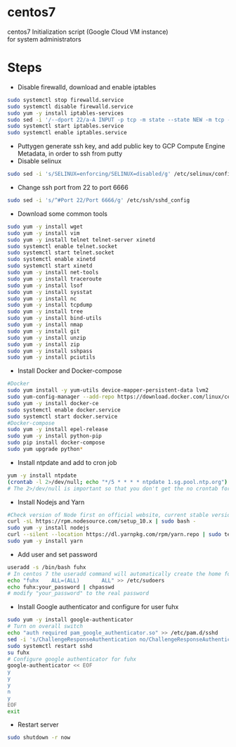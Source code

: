 # centos7
centos7 Initialization script (Google Cloud VM instance)<br>
for system administrators

# Steps
* Disable firewalld, download and enable iptables
```bash
sudo systemctl stop firewalld.service
sudo systemctl disable firewalld.service 
sudo yum -y install iptables-services
sudo sed -i '/--dport 22/a-A INPUT -p tcp -m state --state NEW -m tcp --dport 6666 -j ACCEPT' /etc/sysconfig/iptables
sudo systemctl start iptables.service
sudo systemctl enable iptables.service
```
* Puttygen generate ssh key, and add public key to GCP Compute Engine Metadata, in order to ssh from putty
* Disable selinux
```bash
sudo sed -i 's/SELINUX=enforcing/SELINUX=disabled/g' /etc/selinux/config
```
* Change ssh port from 22 to port 6666
```bash
sudo sed -i 's/^#Port 22/Port 6666/g' /etc/ssh/sshd_config
```
* Download some common tools
```bash
sudo yum -y install wget
sudo yum -y install vim
sudo yum -y install telnet telnet-server xinetd
sudo systemctl enable telnet.socket
sudo systemctl start telnet.socket
sudo systemctl enable xinetd
sudo systemctl start xinetd
sudo yum -y install net-tools
sudo yum -y install traceroute
sudo yum -y install lsof
sudo yum -y install sysstat
sudo yum -y install nc 
sudo yum -y install tcpdump
sudo yum -y install tree
sudo yum -y install bind-utils
sudo yum -y install nmap
sudo yum -y install git
sudo yum -y install unzip
sudo yum -y install zip
sudo yum -y install sshpass
sudo yum -y install pciutils
```
* Install Docker and Docker-compose
```bash
#Docker
sudo yum install -y yum-utils device-mapper-persistent-data lvm2
sudo yum-config-manager --add-repo https://download.docker.com/linux/centos/docker-ce.repo
sudo yum -y install docker-ce
sudo systemctl enable docker.service
sudo systemctl start docker.service
#Docker-compose
sudo yum -y install epel-release
sudo yum -y install python-pip
sudo pip install docker-compose
sudo yum upgrade python*
```

* Install ntpdate and add to cron job
```bash
yum -y install ntpdate
(crontab -l 2>/dev/null; echo "*/5 * * * * ntpdate 1.sg.pool.ntp.org") | crontab -
# The 2>/dev/null is important so that you don't get the no crontab for username message that some *nixes produce if there are currently no crontab entries.
```

* Install Nodejs and Yarn
```bash
#Check version of Node first on official website, current stable version is 10.x. Change below number accordingly in future
curl -sL https://rpm.nodesource.com/setup_10.x | sudo bash -
sudo yum -y install nodejs
curl --silent --location https://dl.yarnpkg.com/rpm/yarn.repo | sudo tee /etc/yum.repos.d/yarn.repo
sudo yum -y install yarn
```

* Add user and set password
```bash
useradd -s /bin/bash fuhx
# In centos 7 the useradd command will automatically create the home folder, but in ubuntu 18.04 it will not
echo "fuhx    ALL=(ALL)       ALL" >> /etc/sudoers
echo fuhx:your_password | chpasswd
# modify "your_password" to the real password
```

* Install Google authenticator and configure for user fuhx
```bash
sudo yum -y install google-authenticator
# Turn on overall switch
echo "auth required pam_google_authenticator.so" >> /etc/pam.d/sshd
sed -i 's/ChallengeResponseAuthentication no/ChallengeResponseAuthentication yes/g' /etc/ssh/sshd_config
sudo systemctl restart sshd
su fuhx
# Configure google authenticator for fuhx
google-authenticator << EOF
y
y
y
n
y
EOF
exit
```

* Restart server
```bash
sudo shutdown -r now
```

